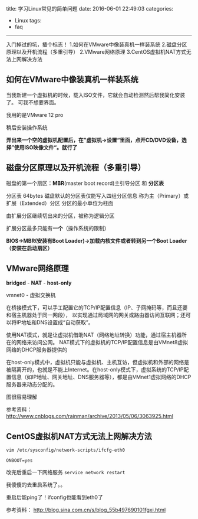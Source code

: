 title: 学习Linux常见的简单问题
date: 2016-06-01 22:49:03
categories:
- Linux
tags:
- faq
---

入门掉过的坑，插个标志！
1.如何在VMware中像装真机一样装系统
2.磁盘分区原理以及开机流程（多重引导）
2.VMware网络原理
3.CentOS虚拟机NAT方式无法上网解决方法

<!--more-->

## 如何在VMware中像装真机一样装系统

当我新建一个虚拟机的时候，载入ISO文件，它就会自动检测然后帮我简化安装了。
可我不想要界面。

我用的是VMware 12 pro

稍后安装操作系统

**弄出来一个空的虚拟机配置后，在”虚拟机->设置“里面，点开CD/DVD设备，选择”使用ISO映像文件“。就行了**

## 磁盘分区原理以及开机流程（多重引导）

磁盘的第一个扇区：**MBR**(master boot record)主引导分区  和  **分区表**

分区表 64bytes
磁盘默认的分区表仅能写入四组分区信息
称为主（Primary）或扩展（Extended）分区
分区的最小单位为柱面

由扩展分区继续切出来的分区，被称为逻辑分区

扩展分区最多只能有**一个**（操作系统的限制）

**BIOS->MBR(安装有Boot Loader)->加载内核文件或者转到另一个Boot Loader（安装在启动扇区）**

## VMware网络原理

**bridged** - **NAT** - **host-only**

vmnet0 - 虚拟交换机

在桥接模式下，可以手工配置它的TCP/IP配置信息（IP、子网掩码等，而且还要和宿主机器处于同一网段）， 以实现通过局域网的网关或路由器访问互联网；还可以将IP地址和DNS设置成“自动获取”。

使用NAT模式，就是让虚拟机借助NAT（网络地址转换）功能，通过宿主机器所在的网络来访问公网。
NAT模式下的虚拟机的TCP/IP配置信息是由VMnet8虚拟网络的DHCP服务器提供的

在host-only模式中，虚拟机只能与虚拟机、主机互访，但虚拟机和外部的网络是被隔离开的，也就是不能上Internet。在host-only模式下，虚拟系统的TCP/IP配置信息（如IP地址、网关地址、DNS服务器等），都是由VMnet1虚拟网络的DHCP服务器来动态分配的。

图很容易理解

参考资料：
http://www.cnblogs.com/rainman/archive/2013/05/06/3063925.html

## CentOS虚拟机NAT方式无法上网解决方法
```
vim /etc/sysconfig/network-scripts/ifcfg-eth0

ONBOOT=yes
```
改完后重启一下网络服务
`service network restart`

我傻傻的去重启系统了。。

重启后能ping了！ifconfig也能看到eth0了

参考资料：
http://blog.sina.com.cn/s/blog_55b497690101fgxi.html
